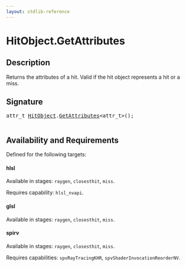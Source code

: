 ```yaml
---
layout: stdlib-reference
---
```


# HitObject\.GetAttributes

## Description

Returns the attributes of a hit. Valid if the hit object represents a hit or a miss.

## Signature 

<pre>
attr_t <a href="/stdlib-reference/types/HitObject/index" class="code_type">HitObject</a>.<a href="/stdlib-reference/types/HitObject/GetAttributes">GetAttributes</a>&lt;attr_t&gt;();

</pre>

## Availability and Requirements

Defined for the following targets:

#### hlsl
Available in stages: `raygen`, `closesthit`, `miss`.

Requires capability: `hlsl_nvapi`.
#### glsl
Available in stages: `raygen`, `closesthit`, `miss`.

#### spirv
Available in stages: `raygen`, `closesthit`, `miss`.

Requires capabilities: `spvRayTracingKHR`, `spvShaderInvocationReorderNV`.


